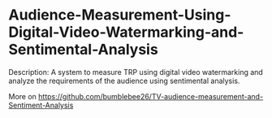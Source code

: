 # Audience-Measurement-Using-Digital-Video-Watermarking-and-Sentimental-Analysis
Description: A system to measure TRP using digital video watermarking and analyze the requirements of the audience using sentimental analysis.

More on https://github.com/bumblebee26/TV-audience-measurement-and-Sentiment-Analysis
